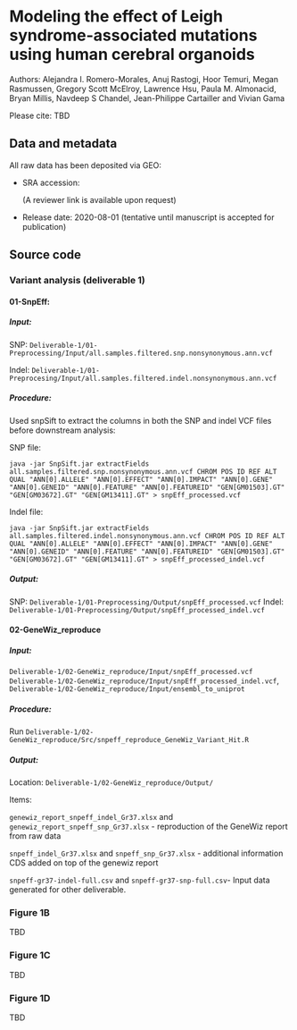 # Modeling the effect of Leigh syndrome-associated mutations using human cerebral organoids

Authors: Alejandra I. Romero-Morales, Anuj Rastogi, Hoor Temuri, Megan Rasmussen, Gregory Scott McElroy, Lawrence Hsu, Paula M. Almonacid, Bryan Millis, Navdeep S Chandel, Jean-Philippe Cartailler and Vivian Gama

Please cite: TBD

## Data and metadata

All raw data has been deposited via GEO:

- SRA accession: 

  [PRJNA626388]: https://www.ncbi.nlm.nih.gov/sra/PRJNA626388

   (A reviewer link is available upon request)

- Release date: 2020-08-01 (tentative until manuscript is accepted for publication)

## Source code

### Variant analysis (deliverable 1)

####  01-SnpEff:

##### Input:

SNP: `Deliverable-1/01-Preprocessing/Input/all.samples.filtered.snp.nonsynonymous.ann.vcf`

Indel: `Deliverable-1/01-Preprocesing/Input/all.samples.filtered.indel.nonsynonymous.ann.vcf`

##### Procedure:

Used snpSift to extract the columns in both the SNP and indel VCF files before downstream analysis:

SNP file:

```
java -jar SnpSift.jar extractFields all.samples.filtered.snp.nonsynonymous.ann.vcf CHROM POS ID REF ALT QUAL "ANN[0].ALLELE" "ANN[0].EFFECT" "ANN[0].IMPACT" "ANN[0].GENE" "ANN[0].GENEID" "ANN[0].FEATURE" "ANN[0].FEATUREID" "GEN[GM01503].GT" "GEN[GM03672].GT" "GEN[GM13411].GT" > snpEff_processed.vcf
```

Indel file:

```
java -jar SnpSift.jar extractFields all.samples.filtered.indel.nonsynonymous.ann.vcf CHROM POS ID REF ALT QUAL "ANN[0].ALLELE" "ANN[0].EFFECT" "ANN[0].IMPACT" "ANN[0].GENE" "ANN[0].GENEID" "ANN[0].FEATURE" "ANN[0].FEATUREID" "GEN[GM01503].GT" "GEN[GM03672].GT" "GEN[GM13411].GT" > snpEff_processed_indel.vcf
```

##### Output:

SNP: `Deliverable-1/01-Preprocessing/Output/snpEff_processed.vcf`
Indel: `Deliverable-1/01-Preprocessing/Output/snpEff_processed_indel.vcf`

#### 02-GeneWiz_reproduce

##### Input:

`Deliverable-1/02-GeneWiz_reproduce/Input/snpEff_processed.vcf`
`Deliverable-1/02-GeneWiz_reproduce/Input/snpEff_processed_indel.vcf`,
`Deliverable-1/02-GeneWiz_reproduce/Input/ensembl_to_uniprot`

##### Procedure:

Run `Deliverable-1/02-GeneWiz_reproduce/Src/snpeff_reproduce_GeneWiz_Variant_Hit.R`

##### Output:

Location: `Deliverable-1/02-GeneWiz_reproduce/Output/`

Items:

`genewiz_report_snpeff_indel_Gr37.xlsx` and ` genewiz_report_snpeff_snp_Gr37.xlsx` - reproduction of the GeneWiz report from raw data

`snpeff_indel_Gr37.xlsx` and `snpeff_snp_Gr37.xlsx` - additional information CDS added on top of the genewiz report

`snpeff-gr37-indel-full.csv` and `snpeff-gr37-snp-full.csv`- Input data generated for other deliverable.

### Figure 1B
TBD

### Figure 1C
TBD

### Figure 1D
TBD


